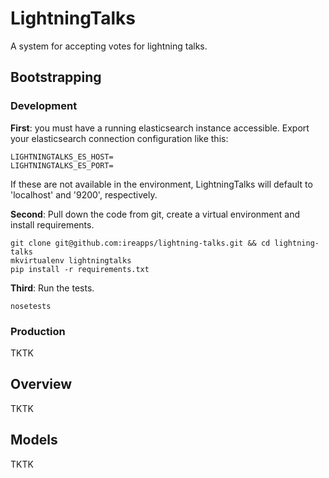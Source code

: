 # LightningTalks
A system for accepting votes for lightning talks.

## Bootstrapping

### Development
**First**: you must have a running elasticsearch instance accessible. Export your elasticsearch connection configuration like this:

```
LIGHTNINGTALKS_ES_HOST=
LIGHTNINGTALKS_ES_PORT=
```

If these are not available in the environment, LightningTalks will default to 'localhost' and '9200', respectively.

**Second**: Pull down the code from git, create a virtual environment and install requirements.

```
git clone git@github.com:ireapps/lightning-talks.git && cd lightning-talks
mkvirtualenv lightningtalks
pip install -r requirements.txt
```

**Third**: Run the tests.

```
nosetests
```

### Production
TKTK

## Overview
TKTK

## Models
TKTK
